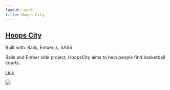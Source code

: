 ```yaml
---
layout: work
title: Hoops City
---
```

<h2 class="h2-link"><a href="http://hoops.city/" target="_blank">Hoops City</a></h2>

<div class="built-with">Built with: Rails, Ember.js, SASS</div>

Rails and Ember side project, HoopsCity aims to help people find basketball courts.

<div class="subheader-links">
  <a href="http://hoops.city/" target="_blank">Link</a>
</div>

<a href="http://hoops.city/" target="_blank"><img class="work-screenshot" src="{{ site.baseurl }}/images/hoopscity.png"></a>

